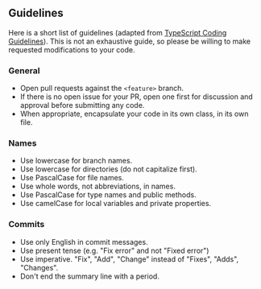 ## Guidelines
Here is a short list of guidelines (adapted from [TypeScript Coding Guidelines](https://github.com/Microsoft/TypeScript/wiki/Coding-guidelines)). This is not an exhaustive guide, so please be willing to make requested modifications to your code.

### General
* Open pull requests against the `<feature>` branch.
* If there is no open issue for your PR, open one first for discussion and approval before submitting any code.
* When appropriate, encapsulate your code in its own class, in its own file.

### Names

* Use lowercase for branch names.
* Use lowercase for directories (do not capitalize first).
* Use PascalCase for file names. 
* Use whole words, not abbreviations, in names.
* Use PascalCase for type names and public methods.
* Use camelCase for local variables and private properties.

### Commits

* Use only English in commit messages.
* Use present tense (e.g. "Fix error" and not "Fixed error")
* Use imperative. "Fix", "Add", "Change" instead of "Fixes", "Adds", "Changes".
* Don't end the summary line with a period.

